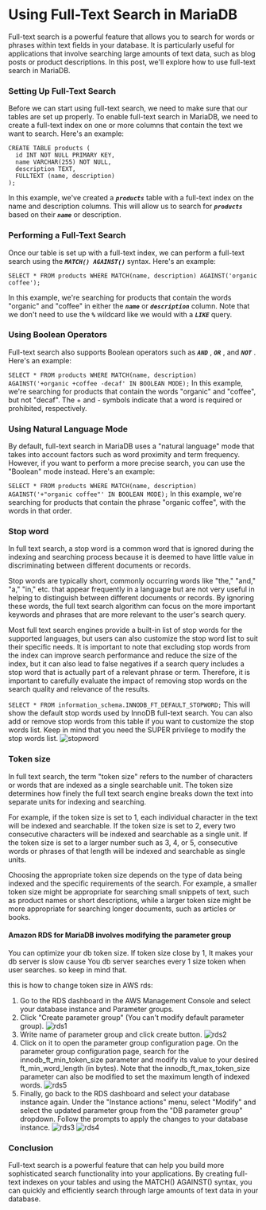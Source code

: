 # Using Full-Text Search in MariaDB

Full-text search is a powerful feature that allows you to search for words or phrases within text fields in your database. It is particularly useful for applications that involve searching large amounts of text data, such as blog posts or product descriptions. In this post, we'll explore how to use full-text search in MariaDB.

### Setting Up Full-Text Search

Before we can start using full-text search, we need to make sure that our tables are set up properly. To enable full-text search in MariaDB, we need to create a full-text index on one or more columns that contain the text we want to search. Here's an example:

```
CREATE TABLE products (
  id INT NOT NULL PRIMARY KEY,
  name VARCHAR(255) NOT NULL,
  description TEXT,
  FULLTEXT (name, description)
);
```

In this example, we've created a **_`products`_** table with a full-text index on the name and description columns. This will allow us to search for **_`products`_** based on their **_`name`_** or description.

### Performing a Full-Text Search

Once our table is set up with a full-text index, we can perform a full-text search using the **_`MATCH() AGAINST()`_** syntax. Here's an example:

`SELECT * FROM products WHERE MATCH(name, description) AGAINST('organic coffee');`

In this example, we're searching for products that contain the words "organic" and "coffee" in either the **_`name`_** or **_`description`_** column. Note that we don't need to use the **_`%`_** wildcard like we would with a **_`LIKE`_** query.

### Using Boolean Operators

Full-text search also supports Boolean operators such as **_`AND`_** , **_`OR`_** , and **_`NOT`_** . Here's an example:

`SELECT * FROM products WHERE MATCH(name, description) AGAINST('+organic +coffee -decaf' IN BOOLEAN MODE);`
In this example, we're searching for products that contain the words "organic" and "coffee", but not "decaf". The + and - symbols indicate that a word is required or prohibited, respectively.

### Using Natural Language Mode

By default, full-text search in MariaDB uses a "natural language" mode that takes into account factors such as word proximity and term frequency. However, if you want to perform a more precise search, you can use the "Boolean" mode instead. Here's an example:

`SELECT * FROM products WHERE MATCH(name, description) AGAINST('+"organic coffee"' IN BOOLEAN MODE);`
In this example, we're searching for products that contain the phrase "organic coffee", with the words in that order.

### Stop word

In full text search, a stop word is a common word that is ignored during the indexing and searching process because it is deemed to have little value in discriminating between different documents or records.

Stop words are typically short, commonly occurring words like "the," "and," "a," "in," etc. that appear frequently in a language but are not very useful in helping to distinguish between different documents or records. By ignoring these words, the full text search algorithm can focus on the more important keywords and phrases that are more relevant to the user's search query.

Most full text search engines provide a built-in list of stop words for the supported languages, but users can also customize the stop word list to suit their specific needs. It is important to note that excluding stop words from the index can improve search performance and reduce the size of the index, but it can also lead to false negatives if a search query includes a stop word that is actually part of a relevant phrase or term. Therefore, it is important to carefully evaluate the impact of removing stop words on the search quality and relevance of the results.

`SELECT * FROM information_schema.INNODB_FT_DEFAULT_STOPWORD;`
This will show the default stop words used by InnoDB full-text search. You can also add or remove stop words from this table if you want to customize the stop words list. Keep in mind that you need the SUPER privilege to modify the stop words list.
![stopword](https://raw.githubusercontent.com/yeoung004/yeoung004.github.io/main/_posts/SQL/stopword.png)

### Token size

In full text search, the term "token size" refers to the number of characters or words that are indexed as a single searchable unit. The token size determines how finely the full text search engine breaks down the text into separate units for indexing and searching.

For example, if the token size is set to 1, each individual character in the text will be indexed and searchable. If the token size is set to 2, every two consecutive characters will be indexed and searchable as a single unit. If the token size is set to a larger number such as 3, 4, or 5, consecutive words or phrases of that length will be indexed and searchable as single units.

Choosing the appropriate token size depends on the type of data being indexed and the specific requirements of the search. For example, a smaller token size might be appropriate for searching small snippets of text, such as product names or short descriptions, while a larger token size might be more appropriate for searching longer documents, such as articles or books.

#### Amazon RDS for MariaDB involves modifying the parameter group

You can optimize your db token size. If token size close by 1, It makes your db server is slow cause You db server searches every 1 size token when user searches. so keep in mind that.

this is how to change token size in AWS rds:

1. Go to the RDS dashboard in the AWS Management Console and select your database instance and Parameter groups.
2. Click "Create parameter group" (You can't modify default parameter group).
   ![rds1](https://raw.githubusercontent.com/yeoung004/yeoung004.github.io/main/_posts/SQL/rds1.png)
3. Write name of parameter group and click create button.
   ![rds2](https://raw.githubusercontent.com/yeoung004/yeoung004.github.io/main/_posts/SQL/rds2.png)
4. Click on it to open the parameter group configuration page.
   On the parameter group configuration page, search for the innodb_ft_min_token_size parameter and modify its value to your desired ft_min_word_length (in bytes). Note that the innodb_ft_max_token_size parameter can also be modified to set the maximum length of indexed words.
   ![rds5](https://raw.githubusercontent.com/yeoung004/yeoung004.github.io/main/_posts/SQL/rds5.png)
5. Finally, go back to the RDS dashboard and select your database instance again. Under the "Instance actions" menu, select "Modify" and select the updated parameter group from the "DB parameter group" dropdown. Follow the prompts to apply the changes to your database instance.
   ![rds3](https://raw.githubusercontent.com/yeoung004/yeoung004.github.io/main/_posts/SQL/rds3.png)
   ![rds4](https://raw.githubusercontent.com/yeoung004/yeoung004.github.io/main/_posts/SQL/rds4.png)

### Conclusion

Full-text search is a powerful feature that can help you build more sophisticated search functionality into your applications. By creating full-text indexes on your tables and using the MATCH() AGAINST() syntax, you can quickly and efficiently search through large amounts of text data in your database.
